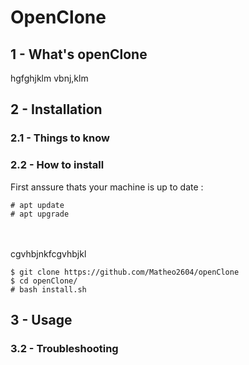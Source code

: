 # **OpenClone**


## 1 - What's openClone

hgfghjklm
vbnj,klm


## 2 - Installation

### 2.1 - Things to know

### 2.2 - How to install

First anssure thats your machine is up to date :

```
# apt update
# apt upgrade
```
<br />
<br />
cgvhbjnkfcgvhbjkl


```
$ git clone https://github.com/Matheo2604/openClone
$ cd openClone/
# bash install.sh 
```

## 3 - Usage

### 3.2 - Troubleshooting